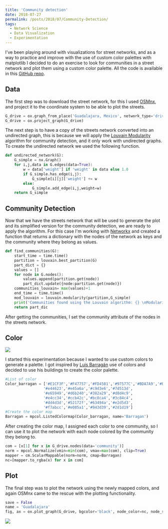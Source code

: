 ```yaml
---
title: 'Community detection'
date: 2018-07-27
permalink: /posts/2018/07/Community-Detection/
tags:
  - Network Science
  - Data Visualization
  - Experimentation
---
```


I've been playing around with visualizations for street networks, and as a way to practice and improve with the use of custom color palettes with matplotlib I decided to do an exercise to look for communities in a street network and plot them using a custom color palette. All the code is available in this [GitHub repo](https://github.com/nateraluis/Community-Detection/).

## Data
The first step was to download the street network, for this I used [OSMnx](https://github.com/gboeing/osmnx), and project it to the coordinate system to be able to plot the streets.

```python
G_drive = ox.graph_from_place('Guadalajara, Mexico', network_type='drive', simplify=True, which_result=2)
G_drive = ox.project_graph(G_drive)
```

The next step is to have a copy of the streets network converted into an undirected graph, this is because we will apply the [Louvain Modularity](https://en.wikipedia.org/wiki/Louvain_Modularity) algorithm for community detection, and it only work with undirected graphs. To create the undirected network we used the following function.

```python
def undirected_network(G):
    G_simple = nx.Graph()
    for i,j,data in G.edges(data=True):
        w = data['weight'] if 'weight' in data else 1.0
        if G_simple.has_edge(i,j):
            G_simple[i][j]['weight'] += w
        else:
            G_simple.add_edge(i,j,weight=w)
    return G_simple
```

## Community Detection
Now that we have the streets network that will be used to generate the plot and its simplified version for the community detection, we are ready to apply the algorithm. For this case I'm working with [Networkx](https://networkx.github.io/) and created a function that returns a dictionary with the nodes of the network as keys and the community where they belong as values.

```python
def find_communities(G):
    start_time = time.time()
    partition = louvain.best_partition(G)
    part_dict = {}
    values = []
    for node in G.nodes():
        values.append(partition.get(node))
        part_dict.update({node:partition.get(node)})
    communities_louvain= max(values)+1
    end_time = time.time()
    mod_louvain = louvain.modularity(partition,G_simple)
    print('Communities found using the Louvain algorithm: {} \nModularity: {} \nTime for finding the communities: {} s'.format(communities_louvain, mod_louvain,round((end_time-start_time),3)))
    return part_dic
```

After getting the communities, I set the community attribute of the nodes in the streets network.

## Color
<img class="mx-auto w-full" src="{{site.baseurl}}/assets/img/Barragan.png">

I started this experimentation because I wanted to use custom colors to generate a palette. I got inspired by [Luis Barragán](https://en.wikipedia.org/wiki/Luis_Barrag%C3%A1n) use of colors and decided to use his buildings to create the color palette.

```python
#List of color
Color_barragan = ['#E1CF3F','#F47757','#FD4581','#97577C','#BDA7A9','#E1CF3F','#F47757','#FD4581',
                 '#e44623','#e45a6a','#c9d3e6','#7d513d',
                 '#e65949','#d6b240','#382a29','#d8d4c9',
                 '#e4cc34','#ccb42c','#bc8ca4','#3c84c4',
                 '#dd4d3d','#52172f','#63494a','#e2d5d3',
                 '#f7abcc','#e085a1','#943d39','#2d1d19']
#Create the color map
Barragan = mpcol.ListedColormap(Color_barragan, name='Barragan')
```
After creating the color map, I assigned each color to one community, so I can use it to plot the network with each node colored by the community they belong to.

```python
com = [x[1] for x in G_drive.nodes(data='community')]
norm = mpcol.Normalize(vmin=min(com), vmax=max(com), clip=True)
mapper = cm.ScalarMappable(norm=norm, cmap=Barragan)
nc=[mapper.to_rgba(x) for x in com]
```

## Plot
The final step was to plot the network using the newly mapped colors, and again OSMnx came to the rescue with the plotting functionality.

```python
save = False
name = 'Guadalajara'
fig, ax = ox.plot_graph(G_drive, bgcolor='black', node_color=nc, node_size=8.5, node_zorder=3, node_alpha=1, edge_linewidth=0.25, edge_color='white',edge_alpha=1,fig_height=20,close=True, show=True, save=save, filename=name, file_format='png')
```
<img class="mx-auto w-full" src="{{site.baseurl}}/assets/img/Guadalajara.png">
